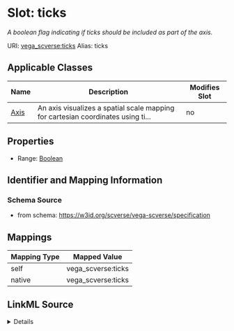 

# Slot: ticks 


_A boolean flag indicating if ticks should be included as part of the axis._





URI: [vega_scverse:ticks](https://w3id.org/scverse/vega-scverse/ticks)
Alias: ticks

<!-- no inheritance hierarchy -->





## Applicable Classes

| Name | Description | Modifies Slot |
| --- | --- | --- |
| [Axis](Axis.md) | An axis visualizes a spatial scale mapping for cartesian coordinates using ti... |  no  |







## Properties

* Range: [Boolean](Boolean.md)





## Identifier and Mapping Information







### Schema Source


* from schema: https://w3id.org/scverse/vega-scverse/specification




## Mappings

| Mapping Type | Mapped Value |
| ---  | ---  |
| self | vega_scverse:ticks |
| native | vega_scverse:ticks |




## LinkML Source

<details>
```yaml
name: ticks
description: A boolean flag indicating if ticks should be included as part of the
  axis.
from_schema: https://w3id.org/scverse/vega-scverse/specification
rank: 1000
ifabsent: 'True'
alias: ticks
owner: Axis
domain_of:
- Axis
range: boolean

```
</details>